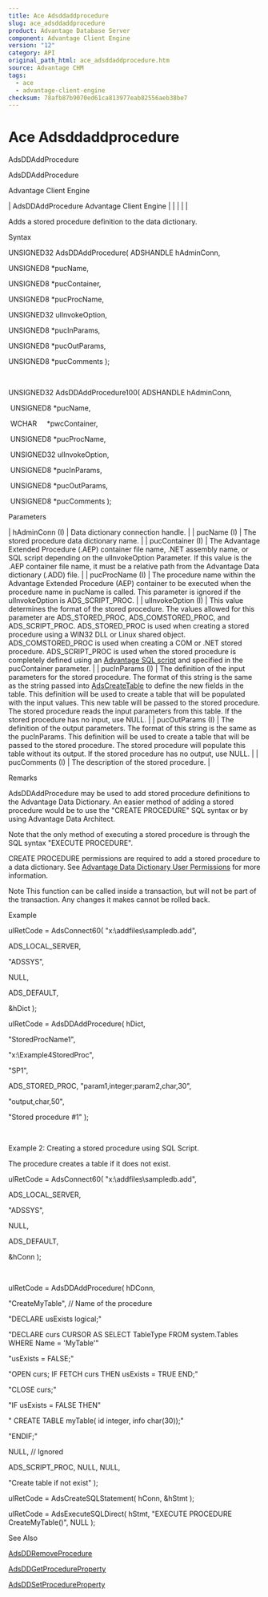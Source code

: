 ```yaml
---
title: Ace Adsddaddprocedure
slug: ace_adsddaddprocedure
product: Advantage Database Server
component: Advantage Client Engine
version: "12"
category: API
original_path_html: ace_adsddaddprocedure.htm
source: Advantage CHM
tags:
  - ace
  - advantage-client-engine
checksum: 78afb87b9070ed61ca813977eab82556aeb38be7
---
```


# Ace Adsddaddprocedure

AdsDDAddProcedure

AdsDDAddProcedure

Advantage Client Engine

| AdsDDAddProcedure  Advantage Client Engine |  |  |  |  |

Adds a stored procedure definition to the data dictionary.

Syntax

UNSIGNED32 AdsDDAddProcedure( ADSHANDLE hAdminConn,

UNSIGNED8 \*pucName,

UNSIGNED8 \*pucContainer,

UNSIGNED8 \*pucProcName,

UNSIGNED32 ulInvokeOption,

UNSIGNED8 \*pucInParams,

UNSIGNED8 \*pucOutParams,

UNSIGNED8 \*pucComments );

 

UNSIGNED32 AdsDDAddProcedure100( ADSHANDLE hAdminConn,

 UNSIGNED8 \*pucName,

 WCHAR     \*pwcContainer,

 UNSIGNED8 \*pucProcName,

 UNSIGNED32 ulInvokeOption,

 UNSIGNED8 \*pucInParams,

 UNSIGNED8 \*pucOutParams,

 UNSIGNED8 \*pucComments );

Parameters

| hAdminConn (I) | Data dictionary connection handle. |
| pucName (I) | The stored procedure data dictionary name. |
| pucContainer (I) | The Advantage Extended Procedure (.AEP) container file name, .NET assembly name, or SQL script depending on the ulInvokeOption Parameter. If this value is the .AEP container file name, it must be a relative path from the Advantage Data dictionary (.ADD) file. |
| pucProcName (I) | The procedure name within the Advantage Extended Procedure (AEP) container to be executed when the procedure name in pucName is called. This parameter is ignored if the ulInvokeOption is ADS\_SCRIPT\_PROC. |
| ulInvokeOption (I) | This value determines the format of the stored procedure. The values allowed for this parameter are ADS\_STORED\_PROC, ADS\_COMSTORED\_PROC, and ADS\_SCRIPT\_PROC.  ADS\_STORED\_PROC is used when creating a stored procedure using a WIN32 DLL or Linux shared object.  ADS\_COMSTORED\_PROC is used when creating a COM or .NET stored procedure.  ADS\_SCRIPT\_PROC is used when the stored procedure is completely defined using an [Advantage SQL script](master_sql_script_overview.md) and specified in the pucContainer parameter. |
| pucInParams (I) | The definition of the input parameters for the stored procedure. The format of this string is the same as the string passed into [AdsCreateTable](ace_adscreatetable.md) to define the new fields in the table. This definition will be used to create a table that will be populated with the input values. This new table will be passed to the stored procedure. The stored procedure reads the input parameters from this table. If the stored procedure has no input, use NULL. |
| pucOutParams (I) | The definition of the output parameters. The format of this string is the same as the pucInParams. This definition will be used to create a table that will be passed to the stored procedure. The stored procedure will populate this table without its output. If the stored procedure has no output, use NULL. |
| pucComments (I) | The description of the stored procedure. |

Remarks

AdsDDAddProcedure may be used to add stored procedure definitions to the Advantage Data Dictionary. An easier method of adding a stored procedure would be to use the "CREATE PROCEDURE" SQL syntax or by using Advantage Data Architect.

Note that the only method of executing a stored procedure is through the SQL syntax "EXECUTE PROCEDURE".

CREATE PROCEDURE permissions are required to add a stored procedure to a data dictionary. See [Advantage Data Dictionary User Permissions](master_advantage_data_dictionary_user_permissions.md) for more information.

Note This function can be called inside a transaction, but will not be part of the transaction. Any changes it makes cannot be rolled back.

Example

ulRetCode = AdsConnect60( "x:\\addfiles\\sampledb.add",

ADS\_LOCAL\_SERVER,

"ADSSYS",

NULL,

ADS\_DEFAULT,

&hDict );

ulRetCode = AdsDDAddProcedure( hDict,

"StoredProcName1",

"x:\\Example4StoredProc",

"SP1",

ADS\_STORED\_PROC, "param1,integer;param2,char,30",

"output,char,50",

"Stored procedure #1" );

 

Example 2: Creating a stored procedure using SQL Script.

The procedure creates a table if it does not exist.

ulRetCode = AdsConnect60( "x:\\addfiles\\sampledb.add",

ADS\_LOCAL\_SERVER,

"ADSSYS",

NULL,

ADS\_DEFAULT,

&hConn );

 

ulRetCode = AdsDDAddProcedure( hDConn,

"CreateMyTable", // Name of the procedure

"DECLARE usExists logical;"

"DECLARE curs CURSOR AS SELECT TableType FROM system.Tables WHERE Name = 'MyTable'"

"usExists = FALSE;"

"OPEN curs; IF FETCH curs THEN usExists = TRUE END;"

"CLOSE curs;"

"IF usExists = FALSE THEN"

" CREATE TABLE myTable( id integer, info char(30));"

"ENDIF;"

NULL, // Ignored

ADS\_SCRIPT\_PROC, NULL, NULL,

"Create table if not exist" );

ulRetCode = AdsCreateSQLStatement( hConn, &hStmt );

ulRetCode = AdsExecuteSQLDirect( hStmt, "EXECUTE PROCEDURE CreateMyTable()", NULL );

See Also

[AdsDDRemoveProcedure](ace_adsddremoveprocedure.md)

[AdsDDGetProcedureProperty](ace_adsddgetprocedureproperty.md)

[AdsDDSetProcedureProperty](ace_adsddsetprocedureproperty.md)
